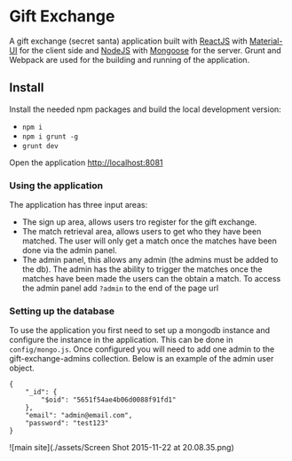 # Gift Exchange

A gift exchange (secret santa) application built with [ReactJS](https://facebook.github.io/react/) with [Material-UI](http://material-ui.com/#/)
for the client side and [NodeJS](https://nodejs.org/en/) with [Mongoose](http://mongoosejs.com/) for the server.
Grunt and Webpack are used for the building and running of the application.

## Install

Install the needed npm packages and build the local development version:
* `npm i`
* `npm i grunt -g`
* `grunt dev`

Open the application [http://localhost:8081](http://localhost:8081)

### Using the application

The application has three input areas:
* The sign up area, allows users tro register for the gift exchange.
* The match retrieval area, allows users to get who they have been matched. The user will only get a match once the matches
have been done via the admin panel.
* The admin panel, this allows any admin (the admins must be added to the db). The admin has the ability to trigger the matches
once the matches have been made the users can the obtain a match. To access the admin panel add `?admin` to the end of the page url

### Setting up the database
To use the application you first need to set up a mongodb instance and configure the instance in the application. This can be done
in `config/mongo.js`. Once configured you will need to add one admin to the gift-exchange-admins collection. Below is an
example of the admin user object.

```
{
    "_id": {
        "$oid": "5651f54ae4b06d0088f91fd1"
    },
    "email": "admin@email.com",
    "password": "test123"
}
```

![main site](./assets/Screen Shot 2015-11-22 at 20.08.35.png)
